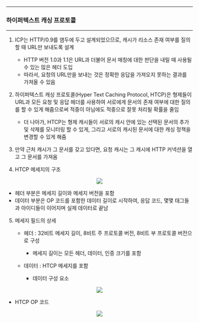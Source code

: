 -----
### 하이퍼텍스트 캐싱 프로토콜
-----
1. ICP는 HTTP/0.9를 염두에 두고 설계되었으므로, 캐시가 리소스 존재 여부를 질의할 때 URL만 보내도록 설계
   - HTTP 버전 1.0과 1.1은 URL과 더불어 문서 매칭에 대한 판단을 내릴 때 사용될 수 있는 많은 헤더 도입
   - 따라서, 요청의 URL만을 보내는 것은 정확한 응답을 가져오지 못하는 결과를 가져올 수 있음

2. 하이퍼텍스트 캐싱 프로토콜(Hyper Text Caching Protocol, HTCP)은 형제들이 URL과 모든 요청 및 응답 헤더를 사용하여 서로에게 문서의 존재 여부에 대한 질의를 할 수 있게 해줌으로써 적중이 아님에도 적중으로 잘못 처리될 확률을 줄임
   - 더 나아가, HTCP는 형제 캐시들이 서로의 캐시 안에 있는 선택된 문서의 추가 및 삭제를 모니터링 할 수 있게, 그리고 서로의 캐시된 문서에 대한 캐싱 정책을 변경할 수 있게 해줌

3. 만약 근처 캐시가 그 문서를 갖고 있다면, 요청 캐시는 그 캐시에 HTTP 커넥션을 열고 그 문서를 가져옴
4. HTCP 메세지의 구조
<div align="center">
<img src="https://github.com/user-attachments/assets/845bcc2d-37dc-4ded-b711-476a1f6785e7">
</div>

   - 헤더 부분은 메세지 길이와 메세지 버전을 포함
   - 데이터 부분은 OP 코드를 포함한 데이터 길이로 시작하여, 응답 코드, 몇몇 태그들과 아이디들이 이어지며 실제 데이터로 끝남

5. 메세지 필드의 상세
   - 헤더 : 32비트 메세지 길이, 8비트 주 프로토콜 버전, 8비트 부 프로토콜 버전으로 구성
     + 메세지 길이는 모든 헤더, 데이터, 인증 크기를 포함

   - 데이터 : HTCP 메세지를 포함
     + 데이터 구성 요소
<div align="center">
<img src="https://github.com/user-attachments/assets/93385625-66fc-4e52-a57c-d6154da639a2">
</div>

   - HTCP OP 코드
<div align="center">
<img src="https://github.com/user-attachments/assets/db25b5b6-ac7b-435f-b41b-899d5b6a22c0">
</div>
